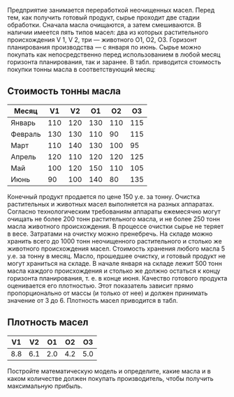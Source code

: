 Предприятие занимается переработкой неочищенных масел. Перед тем, как получить
готовый продукт, сырье проходит две стадии обработки. Сначала масла очищаются, а
затем смешиваются. В наличии имеется пять типов масел: два из которых растительного
происхождения V 1, V 2, три — животного O1, O2, O3. Горизонт планирования
производства — с января по июнь. Сырье можно покупать как непосредственно перед
использованием в любой месяц горизонта планирования, так и заранее. В табл.
приводится стоимость покупки тонны масла в соответствующий месяц:

## Стоимость тонны масла

| Месяц    | V1  | V2  | O1  | O2  | O3  |
|----------|-----|-----|-----|-----|-----|
| Январь   | 110 | 120 | 130 | 110 | 115 |
| Февраль  | 130 | 130 | 110 | 90  | 115 |
| Март     | 110 | 140 | 130 | 100 | 95  |
| Апрель   | 120 | 110 | 120 | 120 | 125 |
| Май      | 100 | 120 | 150 | 110 | 105 |
| Июнь     | 90  | 100 | 140 | 80  | 135 |

Конечный продукт продается по цене 150 y.e. за тонну. 
Очистка  растительных  и  животных  масел  выполняется  на  разных  аппаратах.  Согласно 
технологическим  требованиям  аппараты  ежемесячно  могут  очищать  не  более  200  тонн 
растительного масла, и не более 250 тонн масла животного происхождения. В процессе 
очистки сырье не теряет в весе. Затратами на очистку можно пренебречь. 
На складе можно хранить всего до 1000 тонн неочищенного растительного  и столько же 
животного  происхождения  масел.  Стоимость  хранения  любого  масла  5  y.e.  за  тонну  в 
месяц. Масло, прошедшее очистку, и готовый  продукт не могут храниться на складе. В 
начале  января  на  складе  лежит  500  тонн  масла  каждого  происхождения  и  столько  же 
должно остаться к концу горизонта планирования, т. е. в конце июня. 
Качество готового продукта оценивается его плотностью. Этот показатель зависит прямо 
пропорционально  от  массы  (и  только  от  нее)  и  должен принимать значение  от  3  до  6. 
Плотность масел приводится в табл.

## Плотность масел

| V1  | V2  | O1  | O2  | O3  |
|-----|-----|-----|-----|-----|
| 8.8 | 6.1 | 2.0 | 4.2 | 5.0 |

Постройте  математическую  модель  и  определите,  какие  масла  и  в  каком  количестве 
должен покупать производитель, чтобы получить максимальную прибыль.

